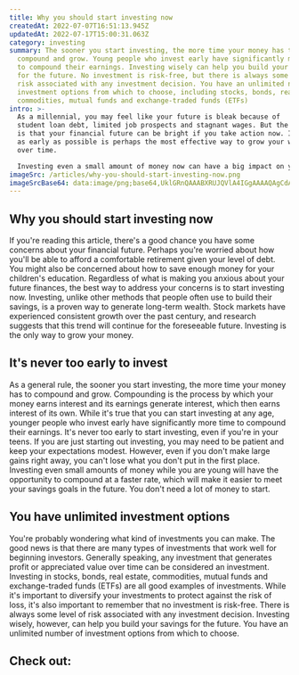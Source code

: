 ```yaml
---
title: Why you should start investing now
createdAt: 2022-07-07T16:51:13.945Z
updatedAt: 2022-07-17T15:00:31.063Z
category: investing
summary: The sooner you start investing, the more time your money has to
  compound and grow. Young people who invest early have significantly more time
  to compound their earnings. Investing wisely can help you build your savings
  for the future. No investment is risk-free, but there is always some level of
  risk associated with any investment decision. You have an unlimited number of
  investment options from which to choose, including stocks, bonds, real estate,
  commodities, mutual funds and exchange-traded funds (ETFs)
intro: >-
  As a millennial, you may feel like your future is bleak because of
  student loan debt, limited job prospects and stagnant wages. But the reality
  is that your financial future can be bright if you take action now. Investing
  as early as possible is perhaps the most effective way to grow your wealth
  over time. 

  Investing even a small amount of money now can have a big impact on your long-term financial success. Time is your greatest ally when it comes to growing your money — the earlier you begin investing, the greater potential return you will see later in life. At Intrinzik we believe that everyone should learn about personal finance and invest responsibly for their future. With this article we want to give you some insights about why you should start investing now and what are the best ways to do it:
imageSrc: /articles/why-you-should-start-investing-now.png
imageSrcBase64: data:image/png;base64,UklGRnQAAABXRUJQVlA4IGgAAAAQAgCdASoKAAoAAUAmJZQCw7DcJrLamZQAAP74HjyxgdXA//JJBzv5/+ovlXfhBdIlT3+P/vL8nvGBiMMN8A5+r57q1I46NB5RQyZnUpmOOKUrVQw98q0YDA+umRa+QiJ9PA7oLr4QAA==
---
```


## Why you should start investing now

If you're reading this article, there's a good chance you have some concerns about your financial future. Perhaps you're worried about how you'll be able to afford a comfortable retirement given your level of debt. You might also be concerned about how to save enough money for your children's education.
Regardless of what is making you anxious about your future finances, the best way to address your concerns is to start investing now.
Investing, unlike other methods that people often use to build their savings, is a proven way to generate long-term wealth. Stock markets have experienced consistent growth over the past century, and research suggests that this trend will continue for the foreseeable future. Investing is the only way to grow your money.

## It's never too early to invest

As a general rule, the sooner you start investing, the more time your money has to compound and grow. Compounding is the process by which your money earns interest and its earnings generate interest, which then earns interest of its own.
While it's true that you can start investing at any age, younger people who invest early have significantly more time to compound their earnings. It's never too early to start investing, even if you're in your teens.
If you are just starting out investing, you may need to be patient and keep your expectations modest. However, even if you don't make large gains right away, you can't lose what you don't put in the first place.
Investing even small amounts of money while you are young will have the opportunity to compound at a faster rate, which will make it easier to meet your savings goals in the future. You don't need a lot of money to start.

## You have unlimited investment options

You're probably wondering what kind of investments you can make. The good news is that there are many types of investments that work well for beginning investors.
Generally speaking, any investment that generates profit or appreciated value over time can be considered an investment. Investing in stocks, bonds, real estate, commodities, mutual funds and exchange-traded funds (ETFs) are all good examples of investments.
While it's important to diversify your investments to protect against the risk of loss, it's also important to remember that no investment is risk-free. There is always some level of risk associated with any investment decision.
Investing wisely, however, can help you build your savings for the future. You have an unlimited number of investment options from which to choose.

## Check out:
